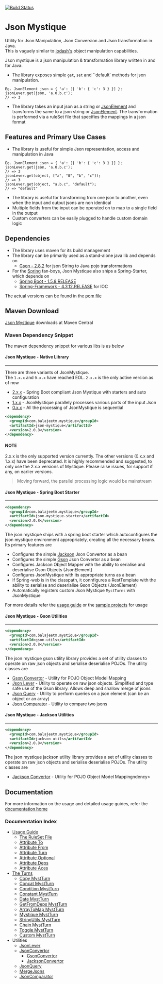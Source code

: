 [![Build Status](https://travis-ci.org/balajeetm/json-mystique.svg?branch=master)](https://travis-ci.org/balajeetm/json-mystique)

# Json Mystique
Utility for Json Manipulation, Json Conversion and Json transformation in Java.<br>
This is vaguely similar to [lodash's](https://lodash.com/) object manipulation capabilities.

Json mystique is a json manipulation & transformation library written in and for Java.
* The library exposes simple `get`, `set` and ``default` methods for json manipulation.<br>
```
Eg. JsonElement json = { 'a': [{ 'b': { 'c': 3 } }] };
jsonLever.get(json, 'a.0.b.c');
// => 3
``` 
* The library takes an input json as a string or [JsonElement](https://google.github.io/gson/apidocs/com/google/gson/JsonElement.html) and transforms the same to a json string or [JsonElement](https://google.github.io/gson/apidocs/com/google/gson/JsonElement.html).
The transformation is performed via a ruleSet file that specifies the mappings in a json format

## Features and Primary Use Cases
* The library is useful for simple Json representation, access and manipulation in Java
```
Eg. JsonElement json = { 'a': [{ 'b': { 'c': 3 } }] };
jsonLever.get(json, 'a.0.b.c');
// => 3
jsonLever.get(object, ["a", "0", "b", "c"]);
// => 3
jsonLever.get(object, "a.b.c", "default");
// => "default"
``` 
* The library is useful for transforming from one json to another, even when the input and output jsons are non identical
* Multiple fields from the input can be operated on to map to a single field in the output
* Custom converters can be easily plugged to handle custom domain logic

## Dependencies
* The library uses maven for its build management
* The library can be primarily used as a stand-alone java lib and depends on  
    * [Gson - 2.8.2](https://mvnrepository.com/artifact/com.google.code.gson/gson) for json String to Java pojo transformations
* For the [Spring](https://spring.io/) fan-boys, Json Mystique also ships a Spring-Starter, which depends on
    * [Spring Boot - 1.5.8.RELEASE](http://docs.spring.io/spring-boot/docs/1.5.8.RELEASE/reference/htmlsingle/)
    * [Spring-Framework - 4.3.12.RELEASE](http://docs.spring.io/spring/docs/4.3.12.RELEASE/spring-framework-reference/htmlsingle/) for IOC

The actual versions can be found in the [pom file](/pom.xml)

## Maven Download

[Json Mystique](http://search.maven.org/#search%7Cga%7C1%7Cg%3A%22com.balajeetm.mystique%22) downloads at Maven Central

### Maven Dependency Snippet
The maven dependency snippet for various libs is as below

#### Json Mystique - Native Library
---

There are three variants of JsonMystique.<br>
The `1.x.x` and `0.x.x` have reached EOL. `2.x.x` is the only active version as of now
* [2.x.x](http://search.maven.org/#artifactdetails%7Ccom.balajeetm.mystique%7Cjson-mystique%7C2.0.7%7Cjar) - Spring Boot compliant Json Mystique with starters and auto configuration
* [1.x.x](http://search.maven.org/#artifactdetails%7Ccom.github.balajeetm%7Cjson-mystique%7C1.0.8%7Cjar) - JsonMystique parallely processes various parts of the input Json
* [0.x.x](http://search.maven.org/#artifactdetails%7Ccom.github.balajeetm%7Cjson-mystique%7C0.0.1%7Cjar) - All the processing of JsonMystique is sequential

```xml
<dependency>
  <groupId>com.balajeetm.mystique</groupId>
  <artifactId>json-mystique</artifactId>
  <version>2.0.8</version>
</dependency>
```

#### NOTE
2.x.x is the only supported version currently. The other versions (0.x.x and 1.x.x) have been deprecated.
It is highly recommended and suggested, to only use the 2.x.x versions of Mystique.
Please raise issues, for support if any, on earlier versions.

> Moving forward, the parallel processing logic would be mainstream

#### Json Mystique - Spring Boot Starter
---

```xml
<dependency>
  <groupId>com.balajeetm.mystique</groupId>
  <artifactId>json-mystique-starter</artifactId>
  <version>2.0.8</version>
</dependency>
```

The json mystique ships with a spring boot starter which autoconfigures the json mystique environment appropriately, creating all the necessary beans. Its primary features are
* Configures the simple [Jackson](https://github.com/FasterXML/jackson) Json Convertor as a bean
* Configures the simple [Gson](https://github.com/google/gson) Json Convertor as a bean
* Configures Jackson Object Mapper with the ability to serialise and deserialise Gson Objects (JsonElement)
* Configures JsonMystique with its appropriate turns as a bean
* If Spring-web is in the classpath, it connfigures a RestTemplate with the ability to serialise and deserialise Gson Objects (JsonElement)
* Automatically registers custom Json Mystique `MystTurns` with JsonMystique

For more details refer the [usage guide](Usage-Guide.md) or the [sample projects](json-mystique-samples/mystique-web-sample) for usage

#### Json Mystique - Gson Utilities
---

```xml
<dependency>
  <groupId>com.balajeetm.mystique</groupId>
  <artifactId>gson-utils</artifactId>
  <version>2.0.8</version>
</dependency>
```

The json mystique gson utility library provides a set of utility classes to operate on raw json objects and serialise deserialise POJOs.
The utility classes are
* [Gson Convertor](json-mystique-utils/gson-utils/src/main/java/com/balajeetm/mystique/util/gson/convertor/GsonConvertor.java) - Utility for POJO Object Model Mapping
* [Json Lever](json-mystique-utils/gson-utils/src/main/java/com/balajeetm/mystique/util/gson/lever/JsonLever.java) - Utility to operate on raw json objects. Simplified and type safe use of the Gson library. Allows deep and shallow merge of jsons
* [Json Query](json-mystique-utils/gson-utils/src/main/java/com/balajeetm/mystique/util/gson/lever/JsonQuery.java) - Utility to perform queries on a json element (can be an object or an array)
* [Json Comparator](json-mystique-utils/gson-utils/src/main/java/com/balajeetm/mystique/util/gson/lever/JsonComparator.java) - Utility to compare two jsons

#### Json Mystique - Jackson Utilities
---

```xml
<dependency>
  <groupId>com.balajeetm.mystique</groupId>
  <artifactId>jackson-utils</artifactId>
  <version>2.0.8</version>
</dependency>
```

The json mystique jackson utility library provides a set of utility classes to operate on raw json objects and serialise deserialise POJOs.
The utility classes are
* [Jackson Convertor](json-mystique-utils/jackson-utils/src/main/java/com/balajeetm/mystique/util/jackson/convertor/JacksonConvertor.java) - Utility for POJO Object Model Mappingndency>

## Documentation

For more information on the usage and detailed usage guides, refer the [documentation home](documentation/Home.md)<br>

### Documentation Index

* [Usage Guide](Usage-Guide.md)
    * [The RuleSet File](The-RuleSet-File---*.mys.md)
    * [Attribute To](Attribute-To.md)
    * [Attribute From](Attribute-From.md)
    * [Attribute Turn](Attribute-Turn.md)
    * [Attribute Optional](Attribute-Optional.md)
    * [Attribute Deps](Attribute-Deps.md)
    * [Attribute Aces](Attribute-Aces.md)
* [The Turns](The-Turns.md)
    * [Copy MystTurn](MystTurn-Copy.md)
    * [Concat MystTurn](MystTurn-Concat.md)
    * [Condition MystTurn](MystTurn-Condition.md)
    * [Constant MystTurn](MystTurn-Constant.md)
    * [Date MystTurn](MystTurn-Date.md)
    * [GetFromDeps MystTurn](MystTurn-GetFromDeps.md)
    * [ArrayToMap MystTurn](MystTurn-ArrayToMap.md)
    * [Mystique MystTurn](MystTurn-Mystique.md)
    * [StringUtils MystTurn](MystTurn-StringUtils.md)
    * [Chain MystTurn](MystTurn-Chain.md)
    * [Toggle MystTurn](MystTurn-Toggle.md)
    * [Custom MystTurn](MystTurn-Custom.md)
* Utilities
    * [JsonLever](JsonLever.md)
    * [JsonConvertor](JsonConvertor.md)
        * [GsonConvertor](GsonConvertor.md)
        * [JacksonConvertor](JacksonConvertor.md)
    * [JsonQuery](JsonQuery.md)
    * [MergeJsons](MergeJsons.md)
    * [JsonComparator](JsonComparator.md)
